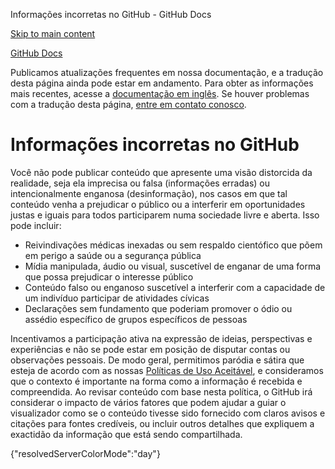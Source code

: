 Informações incorretas no GitHub - GitHub Docs

[Skip to main content](#main-content)

[](/pt)[GitHub Docs](/pt)

Publicamos atualizações frequentes em nossa documentação, e a tradução desta página ainda pode estar em andamento. Para obter as informações mais recentes, acesse a [documentação em inglês](/en). Se houver problemas com a tradução desta página, [entre em contato conosco](https://github.com/contact?form[subject]=translation%20issue%20on%20docs.github.com&form[comments]=).

Informações incorretas no GitHub
==========

Você não pode publicar conteúdo que apresente uma visão distorcida da realidade, seja ela imprecisa ou falsa (informações erradas) ou intencionalmente enganosa (desinformação), nos casos em que tal conteúdo venha a prejudicar o público ou a interferir em oportunidades justas e iguais para todos participarem numa sociedade livre e aberta. Isso pode incluir:

* Reivindivações médicas inexadas ou sem respaldo cientófico que põem em perigo a saúde ou a segurança pública
* Mídia manipulada, áudio ou visual, suscetível de enganar de uma forma que possa prejudicar o interesse público
* Conteúdo falso ou enganoso suscetível a interferir com a capacidade de um indivíduo participar de atividades cívicas
* Declarações sem fundamento que poderiam promover o ódio ou assédio específico de grupos específicos de pessoas

Incentivamos a participação ativa na expressão de ideias, perspectivas e experiências e não se pode estar em posição de disputar contas ou observações pessoais. De modo geral, permitimos paródia e sátira que esteja de acordo com as nossas [Políticas de Uso Aceitável](/pt/github/site-policy/github-acceptable-use-policies), e consideramos que o contexto é importante na forma como a informação é recebida e compreendida. Ao revisar conteúdo com base nesta política, o GitHub irá considerar o impacto de vários fatores que podem ajudar a guiar o visualizador como se o conteúdo tivesse sido fornecido com claros avisos e citações para fontes credíveis, ou incluir outros detalhes que expliquem a exactidão da informação que está sendo compartilhada.

{"resolvedServerColorMode":"day"}
